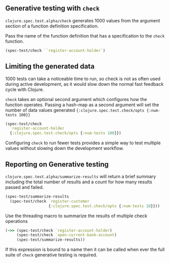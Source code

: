 ## Generative testing with `check`
`clojure.spec.test.alpha/check` generates 1000 values from the argument section of a function definition specification.

Pass the name of the function definition that has a specification to the `check` function.

```clojure
(spec-test/check ``register-account-holder`)
```


## Limiting the generated data
1000 tests can take a noticeable time to run, so check is not as often used during active development, as it would slow down the normal fast feedback cycle with Clojure.

`check` takes an optional second argument which configures how the function operates.  Passing a hash-map as a second argument will set the number of data values generated `{:clojure.spec.test.check/opts {:num-tests 100}}`

```clojure
(spec-test/check
  `register-account-holder
  {:clojure.spec.test.check/opts {:num-tests 100}})
```

Configuring `check` to run fewer tests provides a simple way to test multiple values without slowing down the development workflow.


## Reporting on Generative testing
`clojure.spec.test.alpha/summarize-results` will return a brief summary including the total number of results and a count for how many results passed and failed.


```clojure
(spec-test/summarize-results
  (spec-test/check `register-customer
                   {:clojure.spec.test.check/opts {:num-tests 10}}))
```

Use the threading macro to summarize the results of multiple check operations

```clojure
(->> (spec-test/check `register-account-holder)
     (spec-test/check `open-current-bank-account)
     (spec-test/summarize-results))
```

If this expression is bound to a name then it can be called when ever the full suite of `check` generative testing is required.
